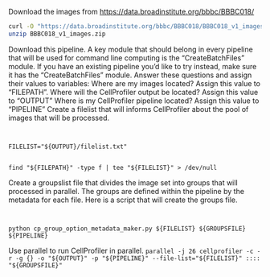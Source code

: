 Download the images from https://data.broadinstitute.org/bbbc/BBBC018/

```bash
curl -O "https://data.broadinstitute.org/bbbc/BBBC018/BBBC018_v1_images.zip"
unzip BBBC018_v1_images.zip
```

Download this pipeline.
A key module that should belong in every pipeline that will be used for command line computing is the “CreateBatchFiles” module. If you have an existing pipeline you’d like to try instead, make sure it has the “CreateBatchFiles” module.
Answer these questions and assign their values to variables:
Where are my images located?
Assign this value to “FILEPATH”.
Where will the CellProfiler output be located?
Assign this value to “OUTPUT”
Where is my CellProfiler pipeline located?
Assign this value to “PIPELINE”
Create a filelist that will informs CellProfiler about the pool of images that will be processed.
```mkdir -p "${OUTPUT}"


FILELIST="${OUTPUT}/filelist.txt"


find "${FILEPATH}" -type f | tee "${FILELIST}" > /dev/null
```
Create a groupslist file that divides the image set into groups that will processed in parallel. The groups are defined within the pipeline by the metadata for each file. Here is a script that will create the groups file.
```GROUPSFILE="${OUTPUT}/groups.txt"


python cp_group_option_metadata_maker.py ${FILELIST} ${GROUPSFILE} ${PIPELINE}
```
Use parallel to run CellProfiler in parallel.
`parallel -j 26 cellprofiler -c -r -g {} -o "${OUTPUT}" -p "${PIPELINE}" --file-list="${FILELIST}" :::: "${GROUPSFILE}"`
